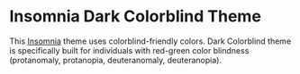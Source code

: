 # Insomnia Dark Colorblind Theme

This [Insomnia](https://insomnia.rest/) theme uses colorblind-friendly colors. Dark Colorblind theme is specifically built for individuals with red-green color blindness (protanomaly, protanopia, deuteranomaly, deuteranopia).
